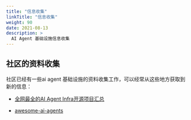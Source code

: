 ```yaml
---
title: "信息收集"
linkTitle: "信息收集"
weight: 90
date: 2021-08-13
description: >
  AI Agent 基础设施信息收集
---
```




## 社区的资料收集

社区已经有一些ai agent 基础设施的资料收集工作，可以经常从这些地方获取到新的信息：

- [全网最全的AI Agent Infra开源项目汇总](https://zhuanlan.zhihu.com/p/8969548519)

- [awesome-ai-agents](https://github.com/e2b-dev/awesome-ai-agents)